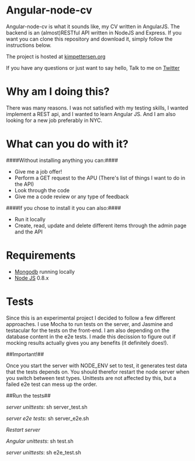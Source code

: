 Angular-node-cv
===============

Angular-node-cv is what it sounds like, my CV written in AngularJS. The backend is an (almost)RESTful API written in NodeJS and Express.
If you want you can clone this repository and download it, simply follow the instructions below.

The project is hosted at [kimpettersen.org](http://angularcv.jit.su)

If you have any questions or just want to say hello, Talk to me on [Twitter](https://twitter.com/PettersenKim)

Why am I doing this?
===================

There was many reasons. I was not satisfied with my testing skills, I wanted implement a REST api, and I wanted to learn Angular JS.
And I am also looking for a new job preferably in NYC.


What can you do with it?
========================

####Without installing anything you can:####


* Give me a job offer!
* Perform a GET request to the APU (There's list of things I want to do in the API)
* Look through the code
* Give me a code review or any type of feedback


####If you chose to install it you can also:####

* Run it locally
* Create, read, update and delete different items through the admin page and the API
 


Requirements
============

* [Mongodb](http://www.mongodb.org/) running locally 
* [Node JS](http://nodejs.org/) 0.8.x


Tests
=====

Since this is an experimental project I decided to follow a few different approaches. I use Mocha to run tests
on the server, and Jasmine and testacular for the tests on the front-end. I am also depending on the database content
in the e2e tests. I made this decission to figure out if mocking results actually gives you any benefits (it definitely does!).

##Important!##

Once you start the server with NODE_ENV set to test, it generates test data that the tests depends on.
You should therefor restart the node server when you switch between test types. Unittests are not affected by this,
but a failed e2e test can mess up the order.

##Run the tests##

*server unittests*: sh server_test.sh 

*server e2e tests*: sh server_e2e.sh 

*Restart server*

*Angular unittests*: sh test.sh

*server unittests*: sh e2e_test.sh 

